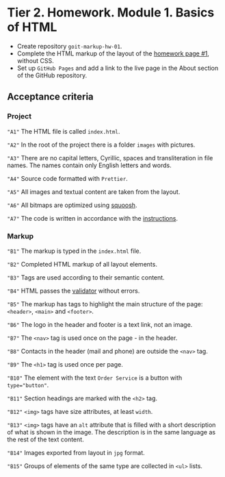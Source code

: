 # Tier 2. Homework. Module 1. Basics of HTML

* Create repository `goit-markup-hw-01`.
* Complete the HTML markup of the layout of the [homework page #1](https://www.figma.com/file/wuEpGhwCepGCOUw7mZFRac/Web-Studio-(Version-5.0)?type=design&node-id=0-1&mode=design&t=HqslgV0OjDOknzIj-0), without CSS.
* Set up `GitHub Pages` and add a link to the live page in the About section of the GitHub repository.

## Acceptance criteria

### Project

`"A1"` The HTML file is called `index.html`.

`"A2"` In the root of the project there is a folder `images` with pictures.

`"A3"` There are no capital letters, Cyrillic, spaces and transliteration in file names. The names contain only English letters and words.

`"A4"` Source code formatted with `Prettier`.

`"A5"` All images and textual content are taken from the layout.

`"A6"` All bitmaps are optimized using [squoosh](https://squoosh.app/).

`"A7"` The code is written in accordance with the [instructions](https://codeguide.co/).

### Markup

`"B1"` The markup is typed in the `index.html` file.

`"B2"` Completed HTML markup of all layout elements.

`"B3"` Tags are used according to their semantic content.

`"B4"` HTML passes the [validator](http://validator.w3.org/nu/) without errors.

`"B5"` The markup has tags to highlight the main structure of the page: `<header>`, `<main>` and `<footer>`.

`"B6"` The logo in the header and footer is a text link, not an image.

`"B7"` The `<nav>` tag is used once on the page - in the header.

`"B8"` Contacts in the header (mail and phone) are outside the `<nav>` tag.

`"B9"` The `<h1>` tag is used once per page.

`"B10"` The element with the text `Order Service` is a button with `type="button"`.

`"B11"` Section headings are marked with the `<h2>` tag.

`"B12"` `<img>` tags have size attributes, at least `width`.

`"B13"` `<img>` tags have an `alt` attribute that is filled with a short description of what is shown in the image. The description is in the same language as the rest of the text content.

`"B14"` Images exported from layout in `jpg` format.

`"B15"` Groups of elements of the same type are collected in `<ul>` lists.
